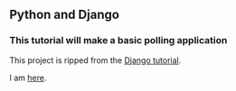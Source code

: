## Python and Django  
### This tutorial will make a basic polling application  

This project is ripped from the [Django tutorial](https://docs.djangoproject.com/en/1.9/intro/tutorial01/).

I am [here](https://docs.djangoproject.com/en/1.9/intro/tutorial02/). 

